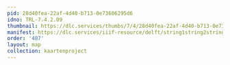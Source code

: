 ```yaml
---
pid: 28d40fea-22af-4d40-b713-0e73606295d6
idno: TRL-7.4.2.09
thumbnail: https://dlc.services/thumbs/7/4/28d40fea-22af-4d40-b713-0e73606295d6/full/400,339/0/default.jpg
manifest: https://dlc.services/iiif-resource/delft/string1string2string3/kaartenproject-2007/TRL-7.4.2.09
order: '487'
layout: map
collection: kaartenproject
---
```

